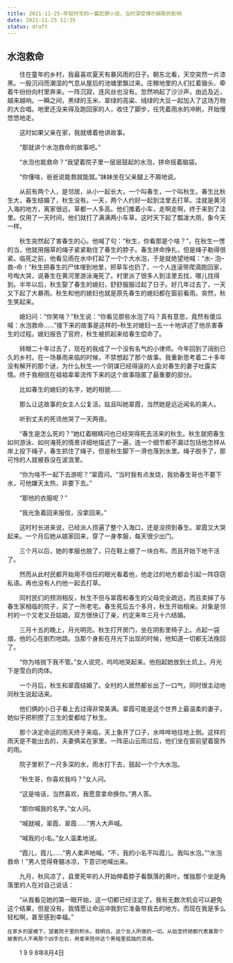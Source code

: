 ```yaml
---
title: 2021-11-25-年轻时写的一篇犯罪小说，当时深受博尔赫斯的影响
date: 2021-11-25 12:35
status: draft
---
```

## 水泡救命

　　住在童年的乡村，我最喜欢夏天有暴风雨的日子。朝东北看，天空突然一片漆黑。一股沉闷而潮湿的气息从屋后的池塘里飘过来。庄稼地里的人们扛着锄头、牵着牛纷纷向村里奔来。一阵沉寂，连风丝也没有。忽然响起了沙沙声，由远及近，越来越响。一瞬之间，黑绿的玉米、翠绿的高粱、绒绿的大豆一起加入了这场万物的大合唱。地里还没来得及跑回家的人，收住了脚步，任凭着雨水的冲刷，开始慢悠悠地走。

　　这时如果父亲在家，我就缠着他讲故事。

　　“那就讲个水泡救命的故事吧。”

　　“水泡也能救命？”我望着院子里一层层鼓起的水泡，拼命摇着脑袋。

　　“你懂啥，爸爸说能救就能就。”妹妹坐在父亲腿上不屑地说。

　　从前有两个人，是邻居，从小一起长大，一个叫春生，一个叫秋生。春生比秋生大，春生结婚了，秋生没有。一天，两个人约好一起到洼里去打草。洼就是黄河入海的地方，离家很远，草都一人多高。他们推着小车，走啊走啊，终于来到了洼里。仅用了一天时间，他们就打了满满两小车草。这时天下起了瓢泼大雨，象今天一样。

　　秋生突然起了害春生的心。他喊了句：“秋生，你看那是个啥？”，在秋生一愣的当，他就用捆草的绳子紧紧勒住了春生的脖子。春生拼命挣扎，但是绳子勒得很紧。临死之前，他看见雨在水中打起了一个个大水泡，于是就绝望地喊：“水– 泡–救–命！”秋生把春生的尸体埋到地里，把草车也扔了，一个人连滚带爬滴跑回家，号啕大哭，说春生在黄河里游泳淹死了。村里派了很多人到洼里去找，哪儿找得到。半年以后，秋生娶了春生的媳妇，舒舒服服过起了日子。好几年过去了，一天又下起了大暴雨。秋生和他的媳妇也就是原先春生的媳妇都在窗前看雨。突然，秋生笑起来。

　　媳妇问：“你笑啥？”秋生说：“你看见那些水泡了吗？真有意思，竟然有傻瓜喊：水泡救命……”接下来的故事是这样的–秋生对媳妇一五一十地讲述了他杀害春生的过程。媳妇报告了官府，秋生被抓起来给春生偿命了。

　　转眼二十年过去了，现在的我成了一个没有名气的小律师。今年回到了阔别已久的乡村。在一场暴雨来临的时候，不禁想起了那个故事。我重新思考着二十多年没有解开的那个谜，为什么秋生–一个阴谋已经得逞的人会对春生的妻子吐露实情。终于我相信在祖祖辈辈流传下来的这个故事隐匿了最重要的部分。

　　比如春生的媳妇的名字，她的相貌……

　　那么让这故事的女主人公复活。姑且叫她翠霞，当然她是远近闻名的美人。

　　听到丈夫的死讯他哭了一天两夜。

　　“春生是怎么死的？”她红着眼睛问也已经哭得死去活来的秋生。秋生就把春生如何游泳、如何淹死的情景详细地描述了一遍，连一个细节都不漏过包括他怎样从岸上投下绳子，春生抓住了绳子，但是秋生脚下一滑也落到水里。绳子脱手了，那可怜的人就被吞没在波浪里。

　　“你为啥不一起下去游呢？“翠霞问。“当时我有点发烧，我劝春生哥也不要下水，可他嫌天太热，非要下去。”

　　“那他的衣服呢？”

　　“我光急着回来报信，没拿回来。”

　　这时村长进来说，已经派人捞遍了整个入海口，还是没捞到春生。翠霞又大哭起来。一个月后她从娘家回来，穿了一身孝服，每天很少出门。

　　三个月以后，她的孝服也脱了，只在鞋上绷了一块白布。而且开始下地干活了。

　　然而从此村民都开始用不信任的眼光看着他，他走过的地方都会引起一阵窃窃私语。再也没有人约他一起去打草。

　　同村民们的预测相反，秋生不但与翠霞和春生的父母完全疏远，而且卖掉了与春生家相临的院子，买了一所老宅。春生死后五个多月，秋生开始相亲。对象是邻村的一个又老又丑姑娘。双方很快订了亲，约定来年三月十六结婚。

　　三月十五的晚上，月光明亮。秋生打开房门，坐在阴影里椅子上。点起一袋烟，他的心在剧烈地跳。当那个身影在月光下出现的时候，他知道一切都无法挽回了。

　　“你为啥抛下我不管。”女人说完，呜呜地哭起来。他抱起她放到土炕上。月光下是雪白的肉体。

　　一个月后，秋生和翠霞结婚了。全村的人居然都长出了一口气，同时很主动地同秋生说起话来。

　　他们俩的小日子看上去过得非常美满。翠霞可能是这个世界上最温柔的妻子，她似乎把积攒了三生的爱都给了秋生。

　　那个决定命运的雨天终于来临，天上象开了口子，水哗哗地往地上倒。这样的雨天是不能出去的，夫妻俩呆在家里。一阵巫山云雨过后，他们坐在窗前望着窗外的雨。

　　院子里积了一尺多深的水，雨水打下去，鼓起一个个大水泡。

　　“秋生哥，你喜欢我吗？”女人问。

　　“这是啥话，当然喜欢，我愿意拿命换你。”男人答。

　　“那你喊我的名字。”女人问。

　　“喊就喊，翠霞、翠霞……”男人大声喊。

　　“喊我的小名。”女人温柔地说。

　　“霞儿，霞儿……”男人柔声地喊。“不，我的小名不叫霞儿。我叫水泡。”“水泡救命！”男人觉得脊髓冰凉，下意识地喊出来。

　　九月，秋风凉了，县里死牢的人开始伸着脖子看飘落的黄叶。惟独那个坐是角落里的人在对自己说话：

　　“从我看见她的第一眼开始，这一切都已经注定了。我有无数次机会可以避免这个结果，但是没有。我情愿让命运冲我到它准备带我去的地方。而现在我是多么轻松啊，甚至感到幸福。”

    在家乡的屋檐下，望着院子里的积水。我明白，这个女人所做的一切。从始至终她都代表着那个被害的人不离那个凶手左右，用爱来陪伴这个黑暗里孤独的灵魂。

　　1 9 9 8年8月4日